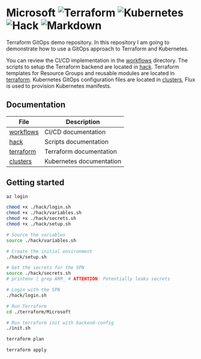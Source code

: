 # Microsoft ![Terraform](https://github.com/MarkWarnekeMe/Microsoft/workflows/Terraform/badge.svg?branch=main) ![Kubernetes](https://github.com/MarkWarnekeMe/Microsoft/workflows/Kubernetes/badge.svg?branch=main) ![Hack](https://github.com/MarkWarnekeMe/Microsoft/workflows/Hack/badge.svg?branch=main) ![Markdown](https://github.com/MarkWarnekeMe/Microsoft/workflows/Markdown/badge.svg?branch=main)

Terraform GitOps demo repository.
In this repository I am going to demonstrate how to use a GitOps approach to Terraform and Kubernetes.

You can review the CI/CD implementation in the [workflows](./workflows/) directory.
The scripts to setup the Terraform backend are located in [hack](../hack/).
Terraform templates for Resource Groups and reusable modules are located in [terraform](../terraform/).
Kubernetes GitOps configuration files are located in [clusters](../clusters/), Flux is used to provision Kubernetes manifests.

## Documentation

| File                       | Description              |
| -------------------------- | ------------------------ |
| [workflows](./workflows/)  | CI/CD documentation      |
| [hack](../hack/)           | Scripts documentation    |
| [terraform](../terraform/) | Terraform documentation  |
| [clusters](../clusters/)   | Kubernetes documentation |


## Getting started

```bash
az login

chmod +x ./hack/login.sh
chmod +x ./hack/variables.sh
chmod +x ./hack/secrets.sh
chmod +x ./hack/setup.sh

# Source the variables
source ./hack/variables.sh

# Create the initial environment
./hack/setup.sh

# Get the secrets for the SPN
source ./hack/secrets.sh
# printenv | grep ARM_ # ATTENTION: Potentially leaks secrets

# Login with the SPN
./hack/login.sh

# Run Terraform
cd ./terraform/Microsoft

# Run terraform init with backend-config
./init.sh

terraform plan

terraform apply
```

